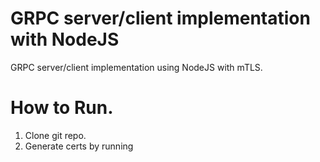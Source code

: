 # GRPC server/client implementation with NodeJS
GRPC server/client implementation using NodeJS with mTLS.

# How to Run.
1. Clone git repo.
2. Generate certs by running 

